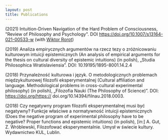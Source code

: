```yaml
---
layout: post
title: Publications
---
```


(2021) Intuition-Driven Navigation of the Hard Problem of Consciousness, "Review of Philosophy and Psychology". DOI https://doi.org/10.1007/s13164-021-00533-w (with <a target="_blank" href="https://wiktor.rorot.pl/">Wiktor Rorot</a>)

(2019) Analiza empirycznych argumentów na rzecz tezy o zróżnicowaniu kulturowym
intuicji epistemicznych (An analysis of empirical arguments for the thesis on
cultural diversity of epistemic intuitions) (in polish), „Studia Philosophica
Wratislaviensia”. DOI: 10.19195/1895-8001.14.2.4

(2018) Przynależność kulturowa i język. O metodologicznych problemach
międzykulturowej filozofii eksperymentalnej (Cultural affiliation and language.
Methodological problems in cross-cultural experimental philosophy) (in polish),
„Filozofia Nauki (The Philosophy of Science)”. DOI: https://doi.org/https://
doi.org/10.14394/filnau.2018.0003.

(2018) Czy negatywny program filozofii eksperymentalnej musi być negatywny?
Funkcje właściwe a normatywność intuicji epistemicznych (Does the negative
program of experimental philosophy have to be negative? Proper functions and
epistemic intuitions) (in polish), [in:] A. Gut, Z. Wróblewski, Filozofować
eksperymentalnie. Umysł w świecie kultury. Wydawnictwo KUL, Lublin.
